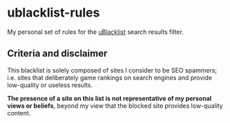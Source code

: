 # ublacklist-rules

My personal set of rules for the [uBlacklist](https://github.com/iorate/ublacklist) search results filter.

## Criteria and disclaimer

This blacklist is solely composed of sites I consider to be SEO spammers; i.e. sites that deliberately game rankings on search engines and provide low-quality or useless results.

**The presence of a site on this list is not representative of my personal views or beliefs**, beyond my view that the blocked site provides low-quality content.